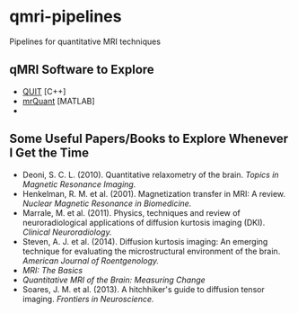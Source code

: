 # qmri-pipelines
Pipelines for quantitative MRI techniques

## qMRI Software to Explore
* [QUIT](https://github.com/spinicist/QUIT) [C++]
* [mrQuant](https://github.com/vistalab/vistasoft/tree/master/mrQuant/relaxometry) [MATLAB]
* 
## Some Useful Papers/Books to Explore Whenever I Get the Time

* Deoni, S. C. L. (2010). Quantitative relaxometry of the brain. *Topics in Magnetic Resonance Imaging.*
* Henkelman, R. M. et al. (2001). Magnetization transfer in MRI: A review. *Nuclear Magnetic Resonance in Biomedicine.*
* Marrale, M. et al. (2011). Physics, techniques and review of neuroradiological applications of diffusion kurtosis imaging (DKI). *Clinical Neuroradiology.*
* Steven, A. J. et al. (2014). Diffusion kurtosis imaging: An emerging technique for evaluating the microstructural environment of the brain. *American Journal of Roentgenology.*
* *MRI: The Basics*
* *Quantitative MRI of the Brain: Measuring Change*
* Soares, J. M. et al. (2013). A hitchhiker's guide to diffusion tensor imaging. *Frontiers in Neuroscience.*
